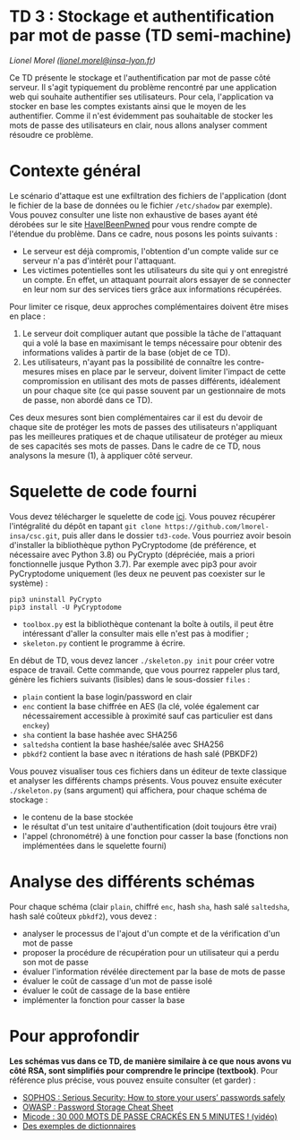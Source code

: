 # TD 3 : Stockage et authentification par mot de passe (TD semi-machine)

_Lionel Morel ([lionel.morel@insa-lyon.fr](mailto:lionel.morel@insa-lyon.fr))_

Ce TD présente le stockage et l'authentification par mot de passe côté serveur. Il s'agit typiquement du problème rencontré par une application web qui souhaite authentifier ses utilisateurs. Pour cela, l'application va stocker en base les comptes existants ainsi que le moyen de les authentifier. Comme il n'est évidemment pas souhaitable de stocker les mots de passe des utilisateurs en clair, nous allons analyser comment résoudre ce problème.

Contexte général
================

Le scénario d'attaque est une exfiltration des fichiers de l'application (dont le fichier de la base de données ou le fichier `/etc/shadow` par exemple). Vous pouvez consulter une liste non exhaustive de bases ayant été dérobées sur le site [HaveIBeenPwned](https://haveibeenpwned.com/PwnedWebsites) pour vous rendre compte de l'étendue du problème. Dans ce cadre, nous posons les points suivants :

* Le serveur est déjà compromis, l'obtention d'un compte valide sur ce serveur n'a pas d'intérêt pour l'attaquant.
* Les victimes potentielles sont les utilisateurs du site qui y ont enregistré un compte. En effet, un attaquant pourrait alors essayer de se connecter en leur nom sur des services tiers grâce aux informations récupérées.


Pour limiter ce risque, deux approches complémentaires doivent être mises en place :

1. Le serveur doit compliquer autant que possible la tâche de l'attaquant qui a volé la base en maximisant le temps nécessaire pour obtenir des informations valides à partir de la base (objet de ce TD).
2. Les utilisateurs, n'ayant pas la possibilité de connaître les contre-mesures mises en place par le serveur, doivent limiter l'impact de cette compromission en utilisant des mots de passes différents, idéalement un pour chaque site (ce qui passe souvent par un gestionnaire de mots de passe, non abordé dans ce TD).

Ces deux mesures sont bien complémentaires car il est du devoir de chaque site de protéger les mots de passes des utilisateurs n'appliquant pas les meilleures pratiques et de chaque utilisateur de protéger au mieux de ses capacités ses mots de passes. Dans le cadre de ce TD, nous analysons la mesure (1), à appliquer côté serveur.


Squelette de code fourni
========================

Vous devez télécharger le squelette de code [ici](https://github.com/lmorel-insa/csc/tree/master/td3-code). Vous pouvez récupérer l'intégralité du dépôt en tapant `git clone https://github.com/lmorel-insa/csc.git`, puis aller dans le dossier `td3-code`. Vous pourriez avoir besoin d'installer la bibliothèque python PyCryptodome (de préférence, et nécessaire avec Python 3.8) ou PyCrypto (dépréciée, mais a priori fonctionnelle jusque Python 3.7). Par exemple avec pip3 pour avoir PyCryptodome uniquement (les deux ne peuvent pas coexister sur le système) :

```
pip3 uninstall PyCrypto
pip3 install -U PyCryptodome
```

* `toolbox.py` est la bibliothèque contenant la boîte à outils, il peut être intéressant d'aller la consulter mais elle n'est pas à modifier ;
* `skeleton.py` contient le programme à écrire.

En début de TD, vous devez lancer `./skeleton.py init` pour créer votre espace de travail. Cette commande, que vous pourrez rappeler plus tard, génère les fichiers suivants (lisibles) dans le sous-dossier `files` :

* `plain` contient la base login/password en clair
* `enc` contient la base chiffrée en AES (la clé, volée également car nécessairement accessible à proximité sauf cas particulier est dans `enckey`)
* `sha` contient la base hashée avec SHA256
* `saltedsha` contient la base hashée/salée avec SHA256
* `pbkdf2` contient la base avec n itérations de hash salé (PBKDF2)

Vous pouvez visualiser tous ces fichiers dans un éditeur de texte classique et analyser les différents champs présents. Vous pouvez ensuite exécuter `./skeleton.py` (sans argument) qui affichera, pour chaque schéma de stockage :

* le contenu de la base stockée
* le résultat d'un test unitaire d'authentification (doit toujours être vrai)
* l'appel (chronométré) à une fonction pour casser la base (fonctions non implémentées dans le squelette fourni)


Analyse des différents schémas
==============================

Pour chaque schéma (clair `plain`, chiffré `enc`, hash `sha`, hash salé `saltedsha`, hash salé coûteux `pbkdf2`), vous devez :

* analyser le processus de l'ajout d'un compte et de la vérification d'un mot de passe
* proposer la procédure de récupération pour un utilisateur qui a perdu son mot de passe
* évaluer l'information révélée directement par la base de mots de passe
* évaluer le coût de cassage d'un mot de passe isolé
* évaluer le coût de cassage de la base entière
* implémenter la fonction pour casser la base


<!--
Notations
=========

* h(m) est le hash du message m
* Si K<sub>A</sub> est une clé symétrique, {m}<sub>K<sub>A</sub></sub> est le chiffré de m avec la clé K<sub>A</sub>, m = { {m}<sub>K<sub>A</sub></sub>}<sub>K<sub>A</sub></sub>
* Si Pub<sub>A</sub> et Priv<sub>A</sub> sont des clés asymétriques complémentaires publique/privée, {m}<sub>Pub<sub>A</sub></sub> est le chiffré de m avec la clé Pub<sub>A</sub> et m = { {m}<sub>Pub<sub>A</sub></sub>}<sub>Priv<sub>A</sub></sub>
* m signé avec la clé Priv<sub>A</sub> est noté m.{h(m)}<sub>Priv<sub>A</sub></sub>
-->




<!--

Côté client
===========

Un gestionnaire de mots de passe conserve une table liant un titre, un login et un mot de passe. Par exemple :

| Titre | Login | Password |
| - | - | - |
| CDiscount | Alice31 | hujk15tr |
| laposte.net | AliceLefur@laposte.net | jku78!io |
| CB | 4785 1547 4554 6657 | 7514 |

Considérons que l'utilisation de ce gestionnaire de mots de passe nécessite la saisie préalable d'un mot de passe maître, lors de l'ouverture.

Proposez la mise en œuvre d'un gestionnaire de mots de passe local puis d'un gestionnaire de mots de passe en ligne. Analysez les risques d'attaques par les différents acteurs (eux-mêmes ou suite à comprommission de leur infrastructure).

-->

Pour approfondir
================

**Les schémas vus dans ce TD, de manière similaire à ce que nous avons vu côté RSA, sont simplifiés pour comprendre le principe (textbook)**. Pour référence plus précise, vous pouvez ensuite consulter (et garder) :

* [SOPHOS : Serious Security: How to store your users’ passwords safely](https://web.archive.org/web/20230127190902/https://nakedsecurity.sophos.com/2013/11/20/serious-security-how-to-store-your-users-passwords-safely/)
* [OWASP : Password Storage Cheat Sheet](https://www.owasp.org/index.php/Password_Storage_Cheat_Sheet)
* [Micode : 30 000 MOTS DE PASSE CRACKÉS EN 5 MINUTES ! (vidéo)](https://youtu.be/_1ONcmFUOxE)
* [Des exemples de dictionnaires](https://weakpass.com/wordlist)
